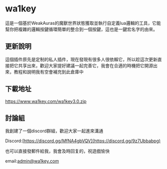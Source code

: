 # wa1key

這是一個基於WeakAuras的魔獸世界狀態獲取並執行自定義lua邏輯的工具，它能幫你把複雜的邏輯按鍵循環簡單的整合到一個按鍵，這也是一鍵宏名字的由來。

## 更新說明

這個插件原先是定制的私人插件，現在發現有很多人很依賴它，所以趁這次更新直接把它共享出來，歡迎大家提好建議一起完善它，我會在合適的時機把它開源出來，教程和說明我有空會補充到此倉庫中

## 下載地址

https://www.wa1key.com/wa1key3.0.zip

## 討論組

我創建了一個discord群組，歡迎大家一起進來溝通

Discord:[https://discord.gg/MfNA4gbVQV](https://discord.gg/9z7Ubbabpg)

也可以直接發郵件給我，我會及時回复的，祝遊戲愉快

email:admin@wa1key.com
